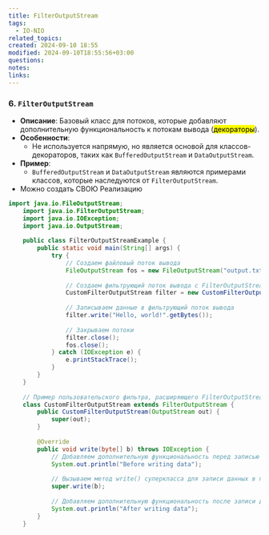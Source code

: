 ```yaml
---
title: FilterOutputStream
tags:
  - IO-NIO
related_topics: 
created: 2024-09-10 18:55
modified: 2024-09-10T18:55:56+03:00
questions: 
notes: 
links: 
---
```

### 6. **`FilterOutputStream`**

- **Описание**: Базовый класс для потоков, которые добавляют дополнительную функциональность к потокам вывода (<mark class="hltr-red">декораторы</mark>).
- **Особенности**:
    - Не используется напрямую, но является основой для классов-декораторов, таких как `BufferedOutputStream` и `DataOutputStream`.
- **Пример**:
    - `BufferedOutputStream` и `DataOutputStream` являются примерами классов, которые наследуются от `FilterOutputStream`.
- Можно создать СВОЮ Реализацию 

```java
import java.io.FileOutputStream;
    import java.io.FilterOutputStream;
    import java.io.IOException;
    import java.io.OutputStream;
    
    public class FilterOutputStreamExample {
        public static void main(String[] args) {
            try {
                // Создаем файловый поток вывода
                FileOutputStream fos = new FileOutputStream("output.txt");
    
                // Создаем фильтрующий поток вывода с FilterOutputStream
                CustomFilterOutputStream filter = new CustomFilterOutputStream(fos);
    
                // Записываем данные в фильтрующий поток вывода
                filter.write("Hello, world!".getBytes());
    
                // Закрываем потоки
                filter.close();
                fos.close();
            } catch (IOException e) {
                e.printStackTrace();
            }
        }
    }
    
    // Пример пользовательского фильтра, расширяющего FilterOutputStream
    class CustomFilterOutputStream extends FilterOutputStream {
        public CustomFilterOutputStream(OutputStream out) {
            super(out);
        }
    
        @Override
        public void write(byte[] b) throws IOException {
            // Добавляем дополнительную функциональность перед записью данных
            System.out.println("Before writing data");
    
            // Вызываем метод write() суперкласса для записи данных в поток вывода
            super.write(b);
    
            // Добавляем дополнительную функциональность после записи данных
            System.out.println("After writing data");
        }
    }
```

